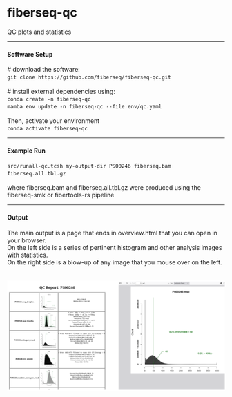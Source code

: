 # fiberseq-qc
QC plots and statistics

<hr/>
<h4>Software Setup</h4>
# download the software:<br/>
<code>git clone https://github.com/fiberseq/fiberseq-qc.git</code><br/><br/>
# install external dependencies using:<br/>
<code>conda create -n fiberseq-qc</code><br/>
<code>mamba env update -n fiberseq-qc --file env/qc.yaml</code><br/><br/>
Then, activate your environment<br/>
<code>conda activate fiberseq-qc</code>

<hr/>
<h4>Example Run</h4>
<code>src/runall-qc.tcsh my-output-dir PS00246 fiberseq.bam fiberseq.all.tbl.gz</code>
<br/><br/>where fiberseq.bam and fiberseq.all.tbl.gz were produced using the fiberseq-smk or fibertools-rs pipeline<br/>

<hr/>
<h4>Output</h4>
The main output is a page that ends in overview.html that you can open in your browser.<br/>
On the left side is a series of pertinent histogram and other analysis images with statistics.<br/>
On the right side is a blow-up of any image that you mouse over on the left.<br/>
<br/><br/>
<img src="./share/ss-full.png">

